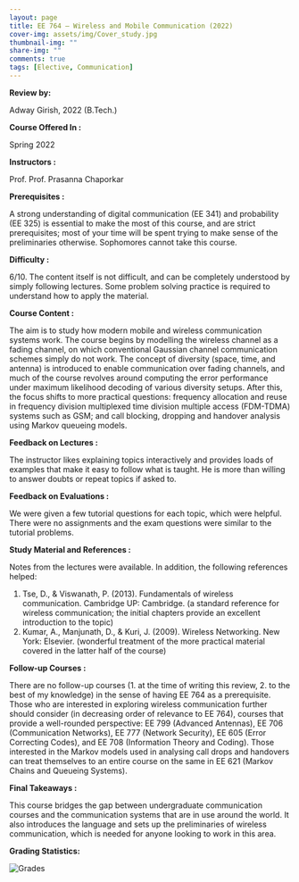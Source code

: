 ```yaml
---
layout: page
title: EE 764 – Wireless and Mobile Communication (2022)
cover-img: assets/img/Cover_study.jpg
thumbnail-img: ""
share-img: ""
comments: true
tags: [Elective, Communication]
---
```


**Review by:**

Adway Girish, 2022 (B.Tech.)

**Course Offered In :**

Spring 2022

**Instructors :**

Prof. Prof. Prasanna Chaporkar

**Prerequisites :**

A strong understanding of digital communication (EE 341) and probability (EE 325) is essential to make the most of this course, and are strict prerequisites; most of your time will be spent trying to make sense of the preliminaries otherwise. Sophomores cannot take this course.

**Difficulty :**

6/10. The content itself is not difficult, and can be completely understood by simply following lectures. Some problem solving practice is required to understand how to apply the material.

**Course Content :**

The aim is to study how modern mobile and wireless communication systems work. The course begins by modelling the wireless channel as a fading channel, on which conventional Gaussian channel communication schemes simply do not work. The concept of diversity (space, time, and antenna) is introduced to enable communication over fading channels, and much of the course revolves around computing the error performance under maximum likelihood decoding of various diversity setups. After this, the focus shifts to more practical questions: frequency allocation and reuse in frequency division multiplexed time division multiple access (FDM-TDMA) systems such as GSM; and call blocking, dropping and handover analysis using Markov queueing models.

**Feedback on Lectures :**

The instructor likes explaining topics interactively and provides loads of examples that make it easy to follow what is taught. He is more than willing to answer doubts or repeat topics if asked to.

**Feedback on Evaluations :**

We were given a few tutorial questions for each topic, which were helpful. There were no assignments and the exam questions were similar to the tutorial problems.

**Study Material and References :**

Notes from the lectures were available. In addition, the following references helped:
1. Tse, D., & Viswanath, P. (2013). Fundamentals of wireless communication. Cambridge UP: Cambridge. (a standard reference for wireless communication; the initial chapters provide an excellent introduction to the topic)
2. Kumar, A., Manjunath, D., & Kuri, J. (2009). Wireless Networking. New York: Elsevier. (wonderful treatment of the more practical material covered in the latter half of the course)

**Follow-up Courses :**

There are no follow-up courses (1. at the time of writing this review, 2. to the best of my knowledge) in the sense of having EE 764 as a prerequisite. Those who are interested in exploring wireless communication further should consider (in decreasing order of relevance to EE 764), courses that provide a well-rounded perspective: EE 799 (Advanced Antennas), EE 706 (Communication Networks), EE 777 (Network Security), EE 605 (Error Correcting Codes), and EE 708 (Information Theory and Coding). Those interested in the Markov models used in analysing call drops and handovers can treat themselves to an entire course on the same in EE 621 (Markov Chains and Queueing Systems).

**Final Takeaways :**

This course bridges the gap between undergraduate communication courses and the communication systems that are in use around the world. It also introduces the language and sets up the preliminaries of wireless communication, which is needed for anyone looking to work in this area.

**Grading Statistics:**

![Grades](EE764_grades_2022.png)